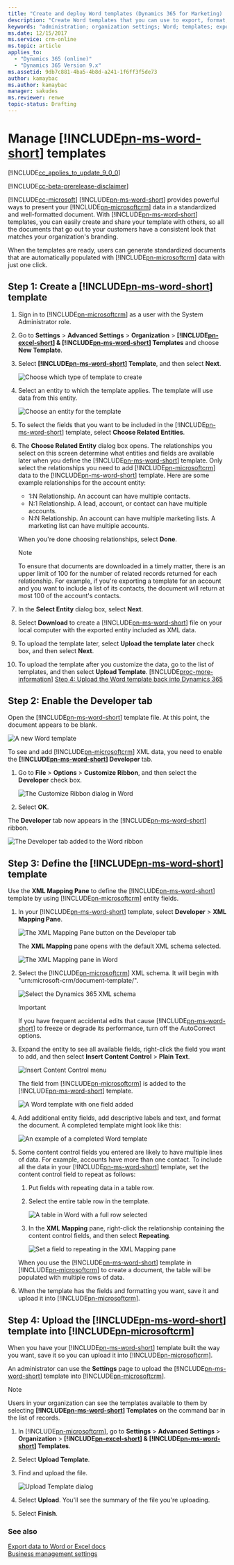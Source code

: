 ```yaml
---
title: "Create and deploy Word templates (Dynamics 365 for Marketing) | Microsoft Docs"
description: "Create Word templates that you can use to export, format, and share detailed data from single records in Dynamics 365 for Marketing"
keywords: "administration; organization settings; Word; templates; export"
ms.date: 12/15/2017
ms.service: crm-online
ms.topic: article
applies_to:
  - "Dynamics 365 (online)"
  - "Dynamics 365 Version 9.x"
ms.assetid: 9db7c881-4ba5-4b8d-a241-1f6ff3f5de73
author: kamaybac
ms.author: kamaybac
manager: sakudes
ms.reviewer: renwe
topic-status: Drafting
---
```


# Manage [!INCLUDE[pn-ms-word-short](../includes/pn-ms-word-short.md)] templates

[!INCLUDE[cc_applies_to_update_9_0_0](../includes/cc_applies_to_update_9_0_0.md)]

[!INCLUDE[cc-beta-prerelease-disclaimer](../includes/cc-beta-prerelease-disclaimer.md)]

[!INCLUDE[cc-microsoft](../includes/cc-microsoft.md)] [!INCLUDE[pn-ms-word-short](../includes/pn-ms-word-short.md)] provides powerful ways to present your [!INCLUDE[pn-microsoftcrm](../includes/pn-microsoftcrm.md)] data in a standardized and well-formatted document. With [!INCLUDE[pn-ms-word-short](../includes/pn-ms-word-short.md)] templates, you can easily create and share your template with others, so all the documents that go out to your customers have a consistent look that matches your organization's branding.

When the templates are ready, users can generate standardized documents that are automatically populated with [!INCLUDE[pn-microsoftcrm](../includes/pn-microsoftcrm.md)] data with just one click.

## Step 1: Create a [!INCLUDE[pn-ms-word-short](../includes/pn-ms-word-short.md)] template

1. Sign in to [!INCLUDE[pn-microsoftcrm](../includes/pn-microsoftcrm.md)] as a user with the System Administrator role.

1. Go to **Settings** > **Advanced Settings** > **Organization** > **[!INCLUDE[pn-excel-short](../includes/pn-excel-short.md)] & [!INCLUDE[pn-ms-word-short](../includes/pn-ms-word-short.md)] Templates** and choose **New Template**.

1. Select **[!INCLUDE[pn-ms-word-short](../includes/pn-ms-word-short.md)] Template**, and then select **Next**.

    ![Choose which type of template to create](media/create-template-type.png "Choose which type of template to create")

1. Select an entity to which the template applies. The template will use data from this entity.

    ![Choose an entity for the template](media/create-template-word-entity.png "Choose an entity for the template")

1. To select the fields that you want to be included in the [!INCLUDE[pn-ms-word-short](../includes/pn-ms-word-short.md)] template, select **Choose Related Entities**.

1. The **Choose Related Entity** dialog box opens. The relationships you select on this screen determine what entities and fields are available later when you define the [!INCLUDE[pn-ms-word-short](../includes/pn-ms-word-short.md)] template. Only select the relationships you need to add [!INCLUDE[pn-microsoftcrm](../includes/pn-microsoftcrm.md)] data to the [!INCLUDE[pn-ms-word-short](../includes/pn-ms-word-short.md)] template. Here are some example relationships for the account entity:

    - 1:N Relationship. An account can have multiple contacts.
    - N:1 Relationship. A lead, account, or contact can have multiple accounts.
    - N:N Relationship. An account can have multiple marketing lists. A marketing list can have multiple accounts.

    When you're done choosing relationships, select **Done**.

    > [!NOTE]
    > To ensure that documents are downloaded in a timely matter, there is an upper limit of 100 for the number of related records returned for each relationship. For example, if you're exporting a template for an account and you want to include a list of its contacts, the document will return at most 100 of the account's contacts.

1. In the **Select Entity** dialog box, select **Next**.

1. Select **Download** to create a [!INCLUDE[pn-ms-word-short](../includes/pn-ms-word-short.md)] file on your local computer with the exported entity included as XML data.

1. To upload the template later, select **Upload the template later** check box, and then select **Next**.

1. To upload the template after you customize the data, go to the list of templates, and then select **Upload Template**. [!INCLUDE[proc-more-information](../includes/proc-more-information.md)] [Step 4: Upload the Word template back into Dynamics 365](#step-4-upload-the-word-template-back-into-dynamics-365)

## Step 2: Enable the Developer tab

Open the [!INCLUDE[pn-ms-word-short](../includes/pn-ms-word-short.md)] template file. At this point, the document appears to be blank.

![A new Word template](media/word-blank.png "A new Word template")

To see and add [!INCLUDE[pn-microsoftcrm](../includes/pn-microsoftcrm.md)] XML data, you need to enable the **[!INCLUDE[pn-ms-word-short](../includes/pn-ms-word-short.md)] Developer** tab.

1. Go to **File** &gt; **Options** &gt; **Customize Ribbon**, and then select the **Developer** check box.

    ![The Customize Ribbon dialog in Word](media/word-custom-ribbon-ill.png "Add the Developer tab to your ribbon in Word")

1. Select **OK**.

The **Developer** tab now appears in the [!INCLUDE[pn-ms-word-short](../includes/pn-ms-word-short.md)] ribbon.

![The Developer tab added to the Word ribbon](media/word-developer-tab-ill.png "The Developer tab added to the Word ribbon")

## Step 3: Define the [!INCLUDE[pn-ms-word-short](../includes/pn-ms-word-short.md)] template

Use the **XML Mapping Pane** to define the [!INCLUDE[pn-ms-word-short](../includes/pn-ms-word-short.md)] template by using [!INCLUDE[pn-microsoftcrm](../includes/pn-microsoftcrm.md)] entity fields.

1. In your [!INCLUDE[pn-ms-word-short](../includes/pn-ms-word-short.md)] template, select **Developer** &gt; **XML Mapping Pane**.

    ![The XML Mapping Pane button on the Developer tab](media/word-XML-mapping-ribbon-ill.png "The XML Mapping Pane button on the Developer tab")

    The **XML Mapping** pane opens with the default XML schema selected.

    ![The XML Mapping pane in Word](media/word-XML-mapping-pane.png "The XML Mapping pane in Word")

1. Select the [!INCLUDE[pn-microsoftcrm](../includes/pn-microsoftcrm.md)] XML schema. It will begin with "urn:microsoft-crm/document-template/".

    ![Select the Dynamics 365 XML schema](media/ill-word-d365-schema.png "Select the Dynamics 365 XML schema")

    > [!IMPORTANT]
    > If you have frequent accidental edits that cause [!INCLUDE[pn-ms-word-short](../includes/pn-ms-word-short.md)] to freeze or degrade its performance, turn off the AutoCorrect options.

1. Expand the entity to see all available fields, right-click the field you want to add, and then select **Insert Content Control** &gt; **Plain Text**.

    ![Insert Content Control menu](media/ill-word-add-field.png "Select a field to add as plain text")

    The field from [!INCLUDE[pn-microsoftcrm](../includes/pn-microsoftcrm.md)] is added to the [!INCLUDE[pn-ms-word-short](../includes/pn-ms-word-short.md)] template.

    ![A Word template with one field added](media/word-field-added.png "A Word template with one field added")

1. Add additional entity fields, add descriptive labels and text, and format the document. A completed template might look like this:

    ![An example of a completed Word template](media/word-template-example.png "An example of a completed Word template")

1. Some content control fields you entered are likely to have multiple lines of data. For example, accounts have more than one contact. To include all the data in your [!INCLUDE[pn-ms-word-short](../includes/pn-ms-word-short.md)] template, set the content control field to repeat as follows:

    1. Put fields with repeating data in a table row.

    1. Select the entire table row in the template.

        ![A table in Word with a full row selected](media/word-template-row.png "A table in Word with a full row selected")

    1. In the **XML Mapping** pane, right-click the relationship containing the content control fields, and then select **Repeating**.

        ![Set a field to repeating in the XML Mapping pane](media/word-template-repeating.png "Set a field to repeating in the XML Mapping pane")

    When you use the [!INCLUDE[pn-ms-word-short](../includes/pn-ms-word-short.md)] template in [!INCLUDE[pn-microsoftcrm](../includes/pn-microsoftcrm.md)] to create a document, the table will be populated with multiple rows of data.

1. When the template has the fields and formatting you want, save it and upload it into [!INCLUDE[pn-microsoftcrm](../includes/pn-microsoftcrm.md)].

<a name="step-4-upload-the-word-template-back-into-dynamics-365"></a>

## Step 4: Upload the [!INCLUDE[pn-ms-word-short](../includes/pn-ms-word-short.md)] template into [!INCLUDE[pn-microsoftcrm](../includes/pn-microsoftcrm.md)]

When you have your [!INCLUDE[pn-ms-word-short](../includes/pn-ms-word-short.md)] template built the way you want, save it so you can upload it into [!INCLUDE[pn-microsoftcrm](../includes/pn-microsoftcrm.md)].

An administrator can use the **Settings** page to upload the [!INCLUDE[pn-ms-word-short](../includes/pn-ms-word-short.md)] template into [!INCLUDE[pn-microsoftcrm](../includes/pn-microsoftcrm.md)].

> [!NOTE]
> Users in your organization can see the templates available to them by selecting **[!INCLUDE[pn-ms-word-short](../includes/pn-ms-word-short.md)] Templates** on the command bar in the list of records.

1. In [!INCLUDE[pn-microsoftcrm](../includes/pn-microsoftcrm.md)], go to **Settings** > **Advanced Settings** > **Organization** > **[!INCLUDE[pn-excel-short](../includes/pn-excel-short.md)] & [!INCLUDE[pn-ms-word-short](../includes/pn-ms-word-short.md)] Templates**.

1. Select **Upload Template**.

1. Find and upload the file.

    ![Upload Template dialog](media/excel-upload-template.png "Upload Template dialog box")

1. Select **Upload**. You'll see the summary of the file you're uploading.

1. Select **Finish**.

### See also

[Export data to Word or Excel docs](export-data-word-excel.md)  
[Business management settings](business-management-settings.md)